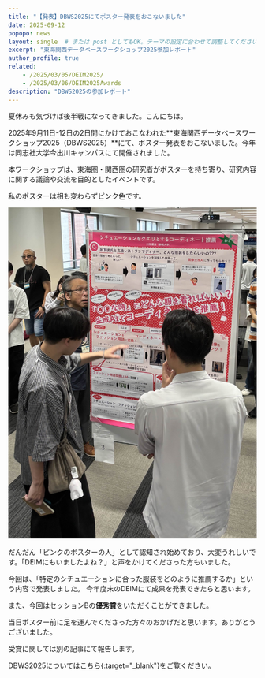 ```yaml
---
title: "【発表】DBWS2025にてポスター発表をおこないました"
date: 2025-09-12
popopo: news
layout: single  # または post としてもOK。テーマの設定に合わせて調整してください。
excerpt: "東海関西データベースワークショップ2025参加レポート"
author_profile: true
related:
    - /2025/03/05/DEIM2025/
    - /2025/03/06/DEIM2025Awards
description: "DBWS2025の参加レポート"
---
```


夏休みも気づけば後半戦になってきました。こんにちは。

2025年9月11日-12日の2日間にかけておこなわれた**東海関西データベースワークショップ2025（DBWS2025）**にて、ポスター発表をおこないました。今年は同志社大学今出川キャンパスにて開催されました。

本ワークショップは、東海圏・関西圏の研究者がポスターを持ち寄り、研究内容に関する議論や交流を目的としたイベントです。

私のポスターは相も変わらずピンク色です。

![ByChanceJobの利用イメージ](/assets/img/posts/20250912/poster1.jpg)

だんだん「ピンクのポスターの人」として認知され始めており、大変うれしいです。「DEIMにもいましたよね？」と声をかけてくださった方もいました。

今回は、「特定のシチュエーションに合った服装をどのように推薦するか」という内容で発表しました。
今年度末のDEIMにて成果を発表できたらと思います。

また、今回はセッションBの**優秀賞**をいただくことができました。

当日ポスター前に足を運んでくださった方々のおかげだと思います。ありがとうございました。

受賞に関しては別の記事にて報告します。

DBWS2025については[こちら](https://sites.google.com/mil.doshisha.ac.jp/dbws-2025){:target="_blank"}をご覧ください。